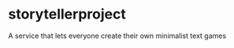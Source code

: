 storytellerproject
==================

A service that lets everyone create their own minimalist text games
